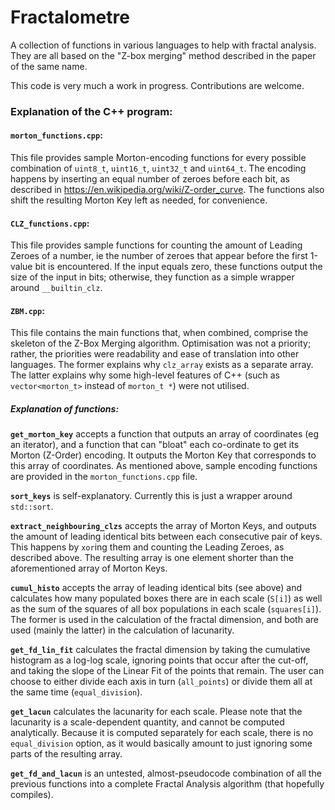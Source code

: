 # Fractalometre
A collection of functions in various languages to help with fractal analysis. They are all based on the "Z-box merging" method described in the paper of the same name.

This code is very much a work in progress. Contributions are welcome.



### Explanation of the C++ program:
#### `morton_functions.cpp`:
This file provides sample Morton-encoding functions for every possible combination of `uint8_t`, `uint16_t`, `uint32_t` and `uint64_t`. The encoding happens by inserting an equal number of zeroes before each bit, as described in https://en.wikipedia.org/wiki/Z-order_curve. The functions also shift the resulting Morton Key left as needed, for convenience.

#### `CLZ_functions.cpp`:
This file provides sample functions for counting the amount of Leading Zeroes of a number, ie the number of zeroes that appear before the first 1-value bit is encountered. If the input equals zero, these functions output the size of the input in bits; otherwise, they function as a simple wrapper around `__builtin_clz`.

#### `ZBM.cpp`:
This file contains the main functions that, when combined, comprise the skeleton of the Z-Box Merging algorithm. Optimisation was not a priority; rather, the priorities were readability and ease of translation into other languages. The former explains why `clz_array` exists as a separate array. The latter explains why some high-level features of C++ (such as `vector<morton_t>` instead of `morton_t *`) were not utilised.

##### Explanation of functions:
**`get_morton_key`** accepts a function that outputs an array of coordinates (eg an iterator), and a function that can "bloat" each co-ordinate to get its Morton (Z-Order) encoding. It outputs the Morton Key that corresponds to this array of coordinates.
As mentioned above, sample encoding functions are provided  in the `morton_functions.cpp` file.

**`sort_keys`** is self-explanatory. Currently this is just a wrapper around `std::sort`.

**`extract_neighbouring_clzs`** accepts the array of Morton Keys, and outputs the amount of leading identical bits between each consecutive pair of keys. This happens by `xor`ing them and counting the Leading Zeroes, as described above. The resulting array is one element shorter than the aforementioned array of Morton Keys.

**`cumul_histo`** accepts the array of leading identical bits (see above) and calculates how many populated boxes there are in each scale (`S[i]`) as well as the sum of the squares of all box populations in each scale (`squares[i]`). The former is used in the calculation of the fractal dimension, and both are used (mainly the latter) in the calculation of lacunarity.

**`get_fd_lin_fit`** calculates the fractal dimension by taking the cumulative histogram as a log-log scale, ignoring points that occur after the cut-off, and taking the slope of the Linear Fit of the points that remain. The user can choose to either divide each axis in turn (`all_points`) or divide them all at the same time (`equal_division`).

**`get_lacun`** calculates the lacunarity for each scale. Please note that the lacunarity is a scale-dependent quantity, and cannot be computed analytically. Because it is computed separately for each scale, there is no `equal_division` option, as it would basically amount to just ignoring some parts of the resulting array.

**`get_fd_and_lacun`** is an untested, almost-pseudocode combination of all the previous functions into a complete Fractal Analysis algorithm (that hopefully compiles).
